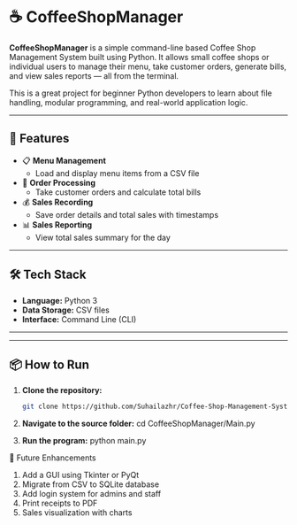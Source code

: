# ☕ CoffeeShopManager

**CoffeeShopManager** is a simple command-line based Coffee Shop Management System built using Python. It allows small coffee shops or individual users to manage their menu, take customer orders, generate bills, and view sales reports — all from the terminal.

This is a great project for beginner Python developers to learn about file handling, modular programming, and real-world application logic.

---

## 🚀 Features

- 📋 **Menu Management**
  - Load and display menu items from a CSV file
- 🧾 **Order Processing**
  - Take customer orders and calculate total bills
- 💰 **Sales Recording**
  - Save order details and total sales with timestamps
- 📊 **Sales Reporting**
  - View total sales summary for the day

---

## 🛠️ Tech Stack

- **Language:** Python 3
- **Data Storage:** CSV files
- **Interface:** Command Line (CLI)

---



---

## 📦 How to Run

1. **Clone the repository:**

   ```bash
   git clone https://github.com/Suhailazhr/Coffee-Shop-Management-System.git

2. **Navigate to the source folder:**
    cd CoffeeShopManager/Main.py

3. **Run the program:**
    python main.py





🧠 Future Enhancements
1. Add a GUI using Tkinter or PyQt
2.  Migrate from CSV to SQLite database
3. Add login system for admins and staff
4. Print receipts to PDF
5. Sales visualization with charts

